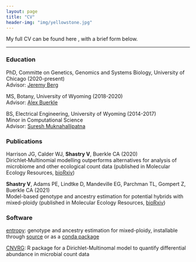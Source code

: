 ```yaml
---
layout: page
title: "CV"
header-img: "img/yellowstone.jpg"
---
```


My full CV can be found here <a href="/docs/CV_vshastry-2.pdf" target="_blank"><i class="fa fa-file-text fa-md"></i></a>, with a brief form below.   

___

### Education  

PhD, Committe on Genetics, Genomics and Systems Biology, University of Chicago (2020-present)  
Advisor: [Jeremy Berg](http://jjbpopgen.org)  

MS, Botany, University of Wyoming (2018-2020)  
Advisor: [Alex Buerkle](http://uwyo.edu/buerkle)

BS, Electrical Engineering, University of Wyoming (2014-2017)  
Minor in Computational Science  
Advisor: [Suresh Muknahallipatna](http://www.uwyo.edu/electrical/faculty-staff/suresh-muknahallipatna/)

### Publications

Harrison JG, Calder WJ, __Shastry V__, Buerkle CA (2020)  
Dirichlet‐Multinomial modelling outperforms alternatives for analysis of microbiome and other ecological count data (published in Molecular Ecology Resources, [bioRxiv](https://www.biorxiv.org/content/10.1101/711317v3))

__Shastry V__, Adams PE, Lindtke D, Mandeville EG, Parchman TL, Gompert Z, Buerkle CA (2021)  
Model-based genotype and ancestry estimation for potential hybrids with mixed-ploidy (published in Molecular Ecology Resources, [bioRxiv](https://www.biorxiv.org/content/10.1101/2020.07.31.231514v2))

### Software

[entropy](https://bitbucket.org/buerklelab/mixedploidy-entropy/src/master/): genotype and ancestry estimation for mixed-ploidy, installable through [source](https://bitbucket.org/buerklelab/mixedploidy-entropy/src/master/) or as a [conda package](https://anaconda.org/bioconda/popgen-entropy)

[CNVRG](https://rdrr.io/github/JHarrisonEcoEvo/CNVRG/): R package for a Dirichlet-Multinomal model to quantify differential abundance in microbial count data
